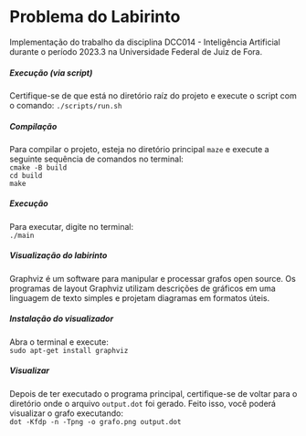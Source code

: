# Problema do Labirinto

Implementação do trabalho da disciplina DCC014 - Inteligência Artificial durante o período 2023.3 na Universidade Federal de Juiz de Fora.

##### Execução (via script)

Certifique-se de que está no diretório raíz do projeto e execute o script com o comando:
`./scripts/run.sh`

##### Compilação

Para compilar o projeto, esteja no diretório principal `maze` e execute a seguinte sequência de comandos no terminal:<br/>
`cmake -B build`<br/>
`cd build`<br/>
`make`<br/>

##### Execução

Para executar, digite no terminal:<br/>
`./main`

##### Visualização do labirinto

Graphviz é um software para manipular e processar grafos open source. Os programas de layout Graphviz utilizam descrições de gráficos em uma linguagem de texto simples e projetam diagramas em formatos úteis.

##### Instalação do visualizador

Abra o terminal e execute:<br/>
`sudo apt-get install graphviz`

##### Visualizar

Depois de ter executado o programa principal, certifique-se de voltar para o diretório onde o arquivo `output.dot` foi gerado. Feito isso, você poderá visualizar o grafo executando:<br/>
`dot -Kfdp -n -Tpng -o grafo.png output.dot`
